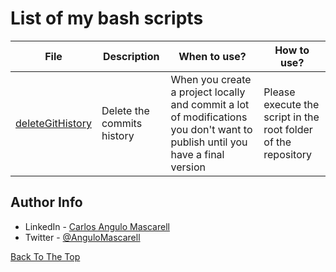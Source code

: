 # List of my bash scripts

| File                                      | Description                                     | When to use? | How to use? |
|-------------------------------------------|-------------------------------------------------|-----|-----|
| [deleteGitHistory](./deleteGitHistory.sh) | Delete the commits history | When you create a project locally and commit a lot of modifications you don't want to publish until you have a final version | Please execute the script in the root folder of the repository|

## Author Info

* LinkedIn   - [Carlos Angulo Mascarell](https://www.linkedin.com/in/angulomascarell)
* Twitter   - [@AnguloMascarell](https://twitter.com/angulomascarell)

[Back To The Top](#read-me-template)
